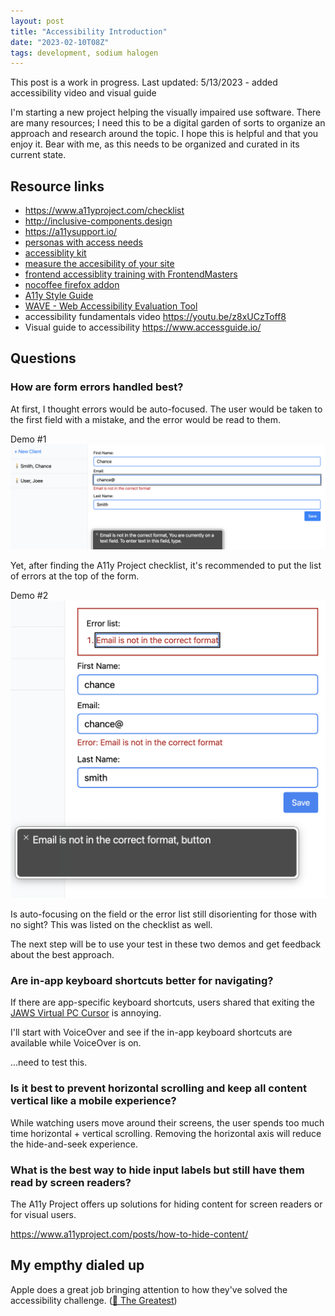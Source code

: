 ```yaml
---
layout: post
title: "Accessibility Introduction"
date: "2023-02-10T08Z"
tags: development, sodium halogen
---
```


This post is a work in progress.
Last updated: 5/13/2023 - added accessibility video and visual guide

I'm starting a new project helping the visually impaired use software. There are many resources; I need this to be a digital garden of sorts to organize an approach and research around the topic. I hope this is helpful and that you enjoy it. Bear with me, as this needs to be organized and curated in its current state.

## Resource links

- https://www.a11yproject.com/checklist
- http://inclusive-components.design
- https://a11ysupport.io/
- [personas with access needs](https://alphagov.github.io/accessibility-personas/)
- [accessiblity kit](https://www.voorhoede.nl/nl/blog/accessibility-kit-for-web-developers/)
- [measure the accesibility of your site](https://accessibe.com/accessscan)
- [frontend accessiblity training with FrontendMasters](https://frontendmasters.com/courses/?q=accessibility)
- [nocoffee firefox addon](https://addons.mozilla.org/en-US/firefox/addon/nocoffee/)
- [A11y Style Guide](https://a11y-style-guide.com/style-guide/)
- [WAVE - Web Accessibility Evaluation Tool](https://wave.webaim.org/)
- accessibility fundamentals video https://youtu.be/z8xUCzToff8
- Visual guide to accessibility https://www.accessguide.io/

## Questions

### How are form errors handled best?

At first, I thought errors would be auto-focused. The user would be taken to the first field with a mistake, and the error would be read to them.

Demo #1
![autofocused error on field a11y](autofocus-field.png)

Yet, after finding the A11y Project checklist, it's recommended to put the list of errors at the top of the form.

Demo #2
![auto focusing on the error list above the fields](autofocus-error-list.png)

Is auto-focusing on the field or the error list still disorienting for those with no sight? This was listed on the checklist as well.

The next step will be to use your test in these two demos and get feedback about the best approach.

### Are in-app keyboard shortcuts better for navigating?

If there are app-specific keyboard shortcuts, users shared that exiting the [JAWS Virtual PC Cursor](https://support.freedomscientific.com/teachers/lessons/4.2.3_VirtualPCCursor.htm) is annoying.

I'll start with VoiceOver and see if the in-app keyboard shortcuts are available while VoiceOver is on.

...need to test this.

### Is it best to prevent horizontal scrolling and keep all content vertical like a mobile experience?

While watching users move around their screens, the user spends too much time horizontal + vertical scrolling. Removing the horizontal axis will reduce the hide-and-seek experience.

### What is the best way to hide input labels but still have them read by screen readers?

The A11y Project offers up solutions for hiding content for screen readers or for visual users.

https://www.a11yproject.com/posts/how-to-hide-content/

## My empthy dialed up

Apple does a great job bringing attention to how they've solved the accessibility challenge. ([🎥 The Greatest](https://www.youtube.com/watch?v=8sX9IEHWRJ8))
